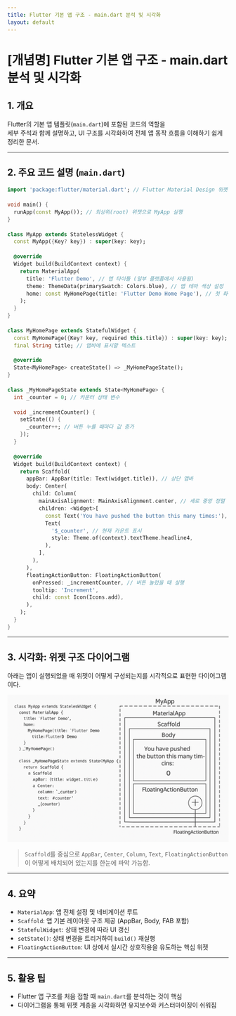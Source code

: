 ```yaml
---
title: Flutter 기본 앱 구조 - main.dart 분석 및 시각화
layout: default
---
```


# [개념명] Flutter 기본 앱 구조 - main.dart 분석 및 시각화

## 1. 개요
Flutter의 기본 앱 템플릿(`main.dart`)에 포함된 코드의 역할을  
세부 주석과 함께 설명하고, UI 구조를 시각화하여 전체 앱 동작 흐름을 이해하기 쉽게 정리한 문서.

---

## 2. 주요 코드 설명 (`main.dart`)

```dart
import 'package:flutter/material.dart'; // Flutter Material Design 위젯 사용

void main() {
  runApp(const MyApp()); // 최상위(root) 위젯으로 MyApp 실행
}

class MyApp extends StatelessWidget {
  const MyApp({Key? key}) : super(key: key);

  @override
  Widget build(BuildContext context) {
    return MaterialApp(
      title: 'Flutter Demo', // 앱 타이틀 (일부 플랫폼에서 사용됨)
      theme: ThemeData(primarySwatch: Colors.blue), // 앱 테마 색상 설정
      home: const MyHomePage(title: 'Flutter Demo Home Page'), // 첫 화면 지정
    );
  }
}

class MyHomePage extends StatefulWidget {
  const MyHomePage({Key? key, required this.title}) : super(key: key);
  final String title; // 앱바에 표시할 텍스트

  @override
  State<MyHomePage> createState() => _MyHomePageState();
}

class _MyHomePageState extends State<MyHomePage> {
  int _counter = 0; // 카운터 상태 변수

  void _incrementCounter() {
    setState(() {
      _counter++; // 버튼 누를 때마다 값 증가
    });
  }

  @override
  Widget build(BuildContext context) {
    return Scaffold(
      appBar: AppBar(title: Text(widget.title)), // 상단 앱바
      body: Center(
        child: Column(
          mainAxisAlignment: MainAxisAlignment.center, // 세로 중앙 정렬
          children: <Widget>[
            const Text('You have pushed the button this many times:'),
            Text(
              '$_counter', // 현재 카운트 표시
              style: Theme.of(context).textTheme.headline4,
            ),
          ],
        ),
      ),
      floatingActionButton: FloatingActionButton(
        onPressed: _incrementCounter, // 버튼 눌렀을 때 실행
        tooltip: 'Increment',
        child: const Icon(Icons.add),
      ),
    );
  }
}
```

---

## 3. 시각화: 위젯 구조 다이어그램

아래는 앱이 실행되었을 때 위젯이 어떻게 구성되는지를 시각적으로 표현한 다이어그램이다.

![Flutter 위젯 구조 시각화](images/images_01_01.png)

> `Scaffold`를 중심으로 `AppBar`, `Center`, `Column`, `Text`, `FloatingActionButton`이 어떻게 배치되어 있는지를 한눈에 파악 가능함.

---

## 4. 요약

- `MaterialApp`: 앱 전체 설정 및 네비게이션 루트
- `Scaffold`: 앱 기본 레이아웃 구조 제공 (AppBar, Body, FAB 포함)
- `StatefulWidget`: 상태 변경에 따라 UI 갱신
- `setState()`: 상태 변경을 트리거하여 `build()` 재실행
- `FloatingActionButton`: UI 상에서 실시간 상호작용을 유도하는 핵심 위젯

---

## 5. 활용 팁

- Flutter 앱 구조를 처음 접할 때 `main.dart`를 분석하는 것이 핵심
- 다이어그램을 통해 위젯 계층을 시각화하면 유지보수와 커스터마이징이 쉬워짐
